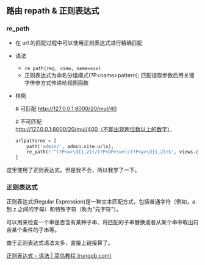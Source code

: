 ## 路由 repath & 正则表达式



### re_path

- 在 url 的匹配过程中可以使用正则表达式进行精确匹配

- 语法

  - `re_path(reg, view, name=xxx)`
  - 正则表达式为命名分组模式(?P\<name>pattern); 匹配提取参数后用关键字传参方式传递给视图函数

- 样例

  \# 可匹配 http://127.0.0.1:8000/20/mul/40

  \# 不可匹配 http://127.0.0.1:8000/20/mul/400（不能出现两位数以上的数字）

  ```python
  urlpatterns = [
      path('admin/', admin.site.urls),
      re_path(r'^(?P<x>\d{1,2})/(?P<OP>\w+)/(?P<y>\d{1,2})$', views.cal_view),
  ]
  ```

这里使用了正则表达式，但是我不会，所以我学了一下。



### 正则表达式

正则表达式(Regular Expression)是一种文本匹配方式，包括普通字符（例如，a 到 z 之间的字母）和特殊字符（称为"元字符"）。

可以用来检查一个串是否含有某种子串、将匹配的子串替换或者从某个串中取出符合某个条件的子串等。

由于正则表达式语法太多，直接上链接算了。

[正则表达式 – 语法 | 菜鸟教程 (runoob.com)](https://www.runoob.com/regexp/regexp-syntax.html)